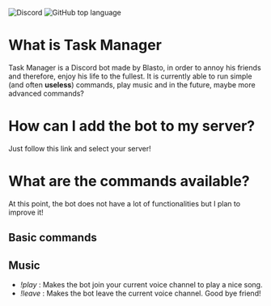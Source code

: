 <img 
    alt="Discord" 
    src="https://img.shields.io/discord/278296410317914112"> <img 
    alt="GitHub top language" 
    src="https://img.shields.io/github/languages/top/Blasto33/TaskManager">

# What is Task Manager
Task Manager is a Discord bot made by Blasto, in order to annoy his friends and therefore, enjoy his life to the fullest.
It is currently able to run simple (and often **useless**) commands, play music and in the future, maybe more advanced commands?

# How can I add the bot to my server?
Just follow this link and select your server!

# What are the commands available?

At this point, the bot does not have a lot of functionalities but I plan to improve it!

## Basic commands

## Music
- *!play* : Makes the bot join your current voice channel to play a nice song.
- *!leave* : Makes the bot leave the current voice channel. Good bye friend!
